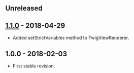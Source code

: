 ## Unreleased

## [1.1.0] - 2018-04-29
- Added setStrictVariables method to TwigViewRenderer.

## 1.0.0 - 2018-02-03
- First stable revision.

[1.1.0]: https://github.com/themichaelhall/bluemvc-twig/compare/v1.0.0...v1.1.0